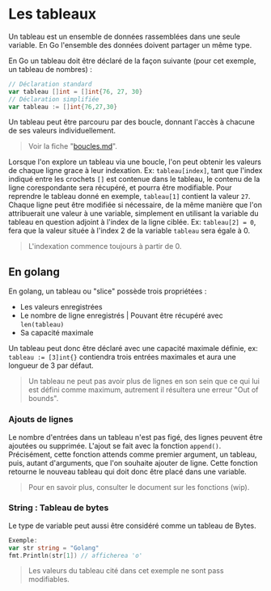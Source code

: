 # Les tableaux
Un tableau est un ensemble de données rassemblées dans une seule variable. En Go l'ensemble des données doivent partager un même type.

En Go un tableau doit être déclaré de la façon suivante (pour cet exemple, un tableau de nombres) :
```Go
// Déclaration standard
var tableau []int = []int{76, 27, 30}
// Déclaration simplifiée
var tableau := []int{76,27,30}
```
Un tableau peut être parcouru par des boucle, donnant l'accès à chacune de ses valeurs individuellement.
> Voir la fiche "<a href="../boucles/boucles.md">boucles.md</a>".

Lorsque l'on explore un tableau via une boucle, l'on peut obtenir les valeurs de chaque ligne grace à leur indexation. Ex: `tableau[index]`, tant que l'index indiqué entre les crochets `[]` est contenue dans le tableau, le contenu de la ligne corespondante sera récupéré, et pourra être modifiable.
Pour reprendre le tableau donné en exemple, `tableau[1]` contient la valeur `27`.
Chaque ligne peut être modifiée si nécessaire, de la même manière que l'on attribuerait une valeur à une variable, simplement en utilisant la variable du tableau en question adjoint à l'index de la ligne ciblée. Ex: `tableau[2] = 0`, fera que la valeur située à l'index 2 de la variable `tableau` sera égale à 0.
> L'indexation commence toujours à partir de 0.

## En golang
En golang, un tableau ou "slice" possède trois propriétées :
- Les valeurs enregistrées
- Le nombre de ligne enregistrés | Pouvant être récupéré avec `len(tableau)`
- Sa capacité maximale

Un tableau peut donc être déclaré avec une capacité maximale définie, ex: `tableau := [3]int{}` contiendra trois entrées maximales et aura une longueur de 3 par défaut. 
>Un tableau ne peut pas avoir plus de lignes en son sein que ce qui lui est défini comme maximum, autrement il résultera une erreur "Out of bounds".

### Ajouts de lignes
Le nombre d'entrées dans un tableau n'est pas figé, des lignes peuvent être ajoutées ou supprimée.
L'ajout se fait avec la fonction `append()`. Précisément, cette fonction attends comme premier argument, un tableau, puis, autant d'arguments, que l'on souhaite ajouter de ligne. Cette fonction retourne le nouveau tableau qui doit donc être placé dans une variable.
> Pour en savoir plus, consulter le document sur les fonctions (wip).

### String : Tableau de bytes
Le type de variable peut aussi être considéré comme un tableau de Bytes.
```Go
Exemple:
var str string = "Golang"
fmt.Println(str[1]) // afficherea 'o'
```
> Les valeurs du tableau cité dans cet exemple ne sont pass modifiables.